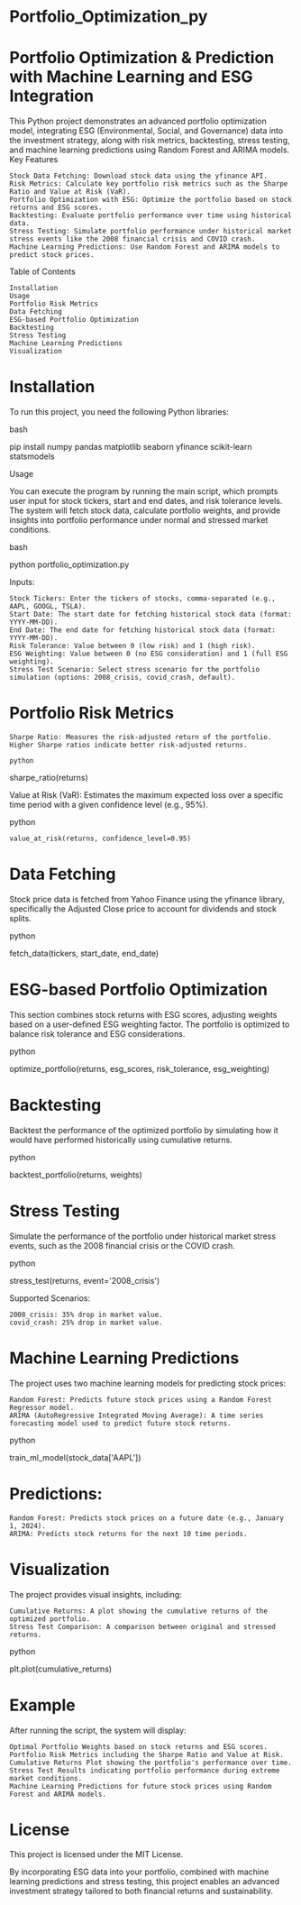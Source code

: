 # Portfolio_Optimization_py

# Portfolio Optimization & Prediction with Machine Learning and ESG Integration

This Python project demonstrates an advanced portfolio optimization model, integrating ESG (Environmental, Social, and Governance) data into the investment strategy, along with risk metrics, backtesting, stress testing, and machine learning predictions using Random Forest and ARIMA models.
Key Features

    Stock Data Fetching: Download stock data using the yfinance API.
    Risk Metrics: Calculate key portfolio risk metrics such as the Sharpe Ratio and Value at Risk (VaR).
    Portfolio Optimization with ESG: Optimize the portfolio based on stock returns and ESG scores.
    Backtesting: Evaluate portfolio performance over time using historical data.
    Stress Testing: Simulate portfolio performance under historical market stress events like the 2008 financial crisis and COVID crash.
    Machine Learning Predictions: Use Random Forest and ARIMA models to predict stock prices.

Table of Contents

    Installation
    Usage
    Portfolio Risk Metrics
    Data Fetching
    ESG-based Portfolio Optimization
    Backtesting
    Stress Testing
    Machine Learning Predictions
    Visualization

# Installation

To run this project, you need the following Python libraries:

bash

pip install numpy pandas matplotlib seaborn yfinance scikit-learn statsmodels

Usage

You can execute the program by running the main script, which prompts user input for stock tickers, start and end dates, and risk tolerance levels. The system will fetch stock data, calculate portfolio weights, and provide insights into portfolio performance under normal and stressed market conditions.

bash

python portfolio_optimization.py

Inputs:

    Stock Tickers: Enter the tickers of stocks, comma-separated (e.g., AAPL, GOOGL, TSLA).
    Start Date: The start date for fetching historical stock data (format: YYYY-MM-DD).
    End Date: The end date for fetching historical stock data (format: YYYY-MM-DD).
    Risk Tolerance: Value between 0 (low risk) and 1 (high risk).
    ESG Weighting: Value between 0 (no ESG consideration) and 1 (full ESG weighting).
    Stress Test Scenario: Select stress scenario for the portfolio simulation (options: 2008_crisis, covid_crash, default).

# Portfolio Risk Metrics

    Sharpe Ratio: Measures the risk-adjusted return of the portfolio. Higher Sharpe ratios indicate better risk-adjusted returns.

    python

sharpe_ratio(returns)

Value at Risk (VaR): Estimates the maximum expected loss over a specific time period with a given confidence level (e.g., 95%).

python

    value_at_risk(returns, confidence_level=0.95)

# Data Fetching

Stock price data is fetched from Yahoo Finance using the yfinance library, specifically the Adjusted Close price to account for dividends and stock splits.

python

fetch_data(tickers, start_date, end_date)

# ESG-based Portfolio Optimization

This section combines stock returns with ESG scores, adjusting weights based on a user-defined ESG weighting factor. The portfolio is optimized to balance risk tolerance and ESG considerations.

python

optimize_portfolio(returns, esg_scores, risk_tolerance, esg_weighting)

# Backtesting

Backtest the performance of the optimized portfolio by simulating how it would have performed historically using cumulative returns.

python

backtest_portfolio(returns, weights)

# Stress Testing

Simulate the performance of the portfolio under historical market stress events, such as the 2008 financial crisis or the COVID crash.

python

stress_test(returns, event='2008_crisis')

Supported Scenarios:

    2008_crisis: 35% drop in market value.
    covid_crash: 25% drop in market value.

# Machine Learning Predictions

The project uses two machine learning models for predicting stock prices:

    Random Forest: Predicts future stock prices using a Random Forest Regressor model.
    ARIMA (AutoRegressive Integrated Moving Average): A time series forecasting model used to predict future stock returns.

python

train_ml_model(stock_data['AAPL'])

# Predictions:

    Random Forest: Predicts stock prices on a future date (e.g., January 1, 2024).
    ARIMA: Predicts stock returns for the next 10 time periods.

# Visualization

The project provides visual insights, including:

    Cumulative Returns: A plot showing the cumulative returns of the optimized portfolio.
    Stress Test Comparison: A comparison between original and stressed returns.

python

plt.plot(cumulative_returns)

# Example

After running the script, the system will display:

    Optimal Portfolio Weights based on stock returns and ESG scores.
    Portfolio Risk Metrics including the Sharpe Ratio and Value at Risk.
    Cumulative Returns Plot showing the portfolio's performance over time.
    Stress Test Results indicating portfolio performance during extreme market conditions.
    Machine Learning Predictions for future stock prices using Random Forest and ARIMA models.

# License

This project is licensed under the MIT License.

By incorporating ESG data into your portfolio, combined with machine learning predictions and stress testing, this project enables an advanced investment strategy tailored to both financial returns and sustainability.
